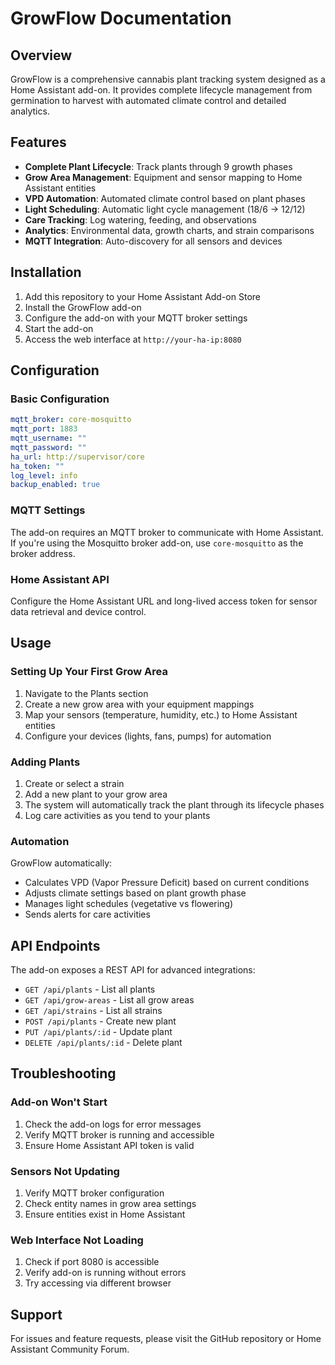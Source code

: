 # GrowFlow Documentation

## Overview

GrowFlow is a comprehensive cannabis plant tracking system designed as a Home Assistant add-on. It provides complete lifecycle management from germination to harvest with automated climate control and detailed analytics.

## Features

- **Complete Plant Lifecycle**: Track plants through 9 growth phases
- **Grow Area Management**: Equipment and sensor mapping to Home Assistant entities
- **VPD Automation**: Automated climate control based on plant phases
- **Light Scheduling**: Automatic light cycle management (18/6 → 12/12)
- **Care Tracking**: Log watering, feeding, and observations
- **Analytics**: Environmental data, growth charts, and strain comparisons
- **MQTT Integration**: Auto-discovery for all sensors and devices

## Installation

1. Add this repository to your Home Assistant Add-on Store
2. Install the GrowFlow add-on
3. Configure the add-on with your MQTT broker settings
4. Start the add-on
5. Access the web interface at `http://your-ha-ip:8080`

## Configuration

### Basic Configuration

```yaml
mqtt_broker: core-mosquitto
mqtt_port: 1883
mqtt_username: ""
mqtt_password: ""
ha_url: http://supervisor/core
ha_token: ""
log_level: info
backup_enabled: true
```

### MQTT Settings

The add-on requires an MQTT broker to communicate with Home Assistant. If you're using the Mosquitto broker add-on, use `core-mosquitto` as the broker address.

### Home Assistant API

Configure the Home Assistant URL and long-lived access token for sensor data retrieval and device control.

## Usage

### Setting Up Your First Grow Area

1. Navigate to the Plants section
2. Create a new grow area with your equipment mappings
3. Map your sensors (temperature, humidity, etc.) to Home Assistant entities
4. Configure your devices (lights, fans, pumps) for automation

### Adding Plants

1. Create or select a strain
2. Add a new plant to your grow area
3. The system will automatically track the plant through its lifecycle phases
4. Log care activities as you tend to your plants

### Automation

GrowFlow automatically:

- Calculates VPD (Vapor Pressure Deficit) based on current conditions
- Adjusts climate settings based on plant growth phase
- Manages light schedules (vegetative vs flowering)
- Sends alerts for care activities

## API Endpoints

The add-on exposes a REST API for advanced integrations:

- `GET /api/plants` - List all plants
- `GET /api/grow-areas` - List all grow areas
- `GET /api/strains` - List all strains
- `POST /api/plants` - Create new plant
- `PUT /api/plants/:id` - Update plant
- `DELETE /api/plants/:id` - Delete plant

## Troubleshooting

### Add-on Won't Start

1. Check the add-on logs for error messages
2. Verify MQTT broker is running and accessible
3. Ensure Home Assistant API token is valid

### Sensors Not Updating

1. Verify MQTT broker configuration
2. Check entity names in grow area settings
3. Ensure entities exist in Home Assistant

### Web Interface Not Loading

1. Check if port 8080 is accessible
2. Verify add-on is running without errors
3. Try accessing via different browser

## Support

For issues and feature requests, please visit the GitHub repository or Home Assistant Community Forum.
